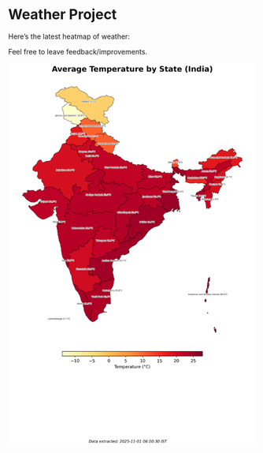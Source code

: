 # Weather Project

Here’s the latest heatmap of weather:

Feel free to leave feedback/improvements.

![India Heatmap](docs/assets/india_heatmap.png?v=055700)
